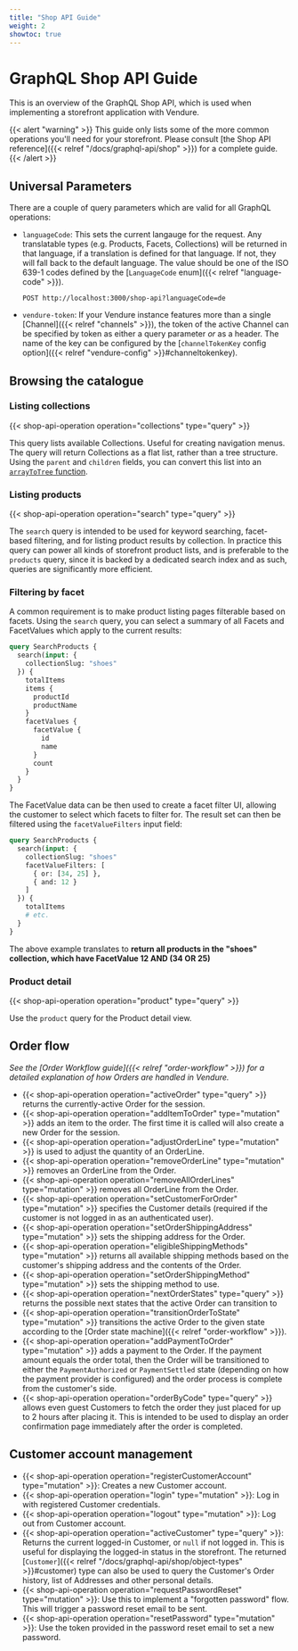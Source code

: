 ```yaml
---
title: "Shop API Guide"
weight: 2
showtoc: true
---
```


# GraphQL Shop API Guide

This is an overview of the GraphQL Shop API, which is used when implementing a storefront application with Vendure. 

{{< alert "warning" >}}
This guide only lists some of the more common operations you'll need for your storefront. Please consult [the Shop API reference]({{< relref "/docs/graphql-api/shop" >}}) for a complete guide.
{{< /alert >}}

## Universal Parameters

There are a couple of query parameters which are valid for all GraphQL operations:

* `languageCode`: This sets the current langauge for the request. Any translatable types (e.g. Products, Facets, Collections) will be returned in that language, if a translation is defined for that language. If not, they will fall back to the default language. The value should be one of the ISO 639-1 codes defined by the [`LanguageCode` enum]({{< relref "language-code" >}}).

  ```text
  POST http://localhost:3000/shop-api?languageCode=de
  ```
* `vendure-token`: If your Vendure instance features more than a single [Channel]({{< relref "channels" >}}), the token of the active Channel can be specified by token as either a query parameter _or_ as a header. The name of the key can be configured by the [`channelTokenKey` config option]({{< relref "vendure-config" >}}#channeltokenkey).

## Browsing the catalogue

### Listing collections

{{< shop-api-operation operation="collections" type="query" >}}

This query lists available Collections. Useful for creating navigation menus. The query will return Collections as a flat list, rather than a tree structure. Using the `parent` and `children` fields, you can convert this list into an [`arrayToTree` function](https://github.com/vendure-ecommerce/storefront/blob/8848e9e0540c12e0eb964a90ca8accabccb4fbfa/src/app/core/components/collections-menu/array-to-tree.ts).

### Listing products

{{< shop-api-operation operation="search" type="query" >}}

The `search` query is intended to be used for keyword searching, facet-based filtering, and for listing product results by collection. In practice this query can power all kinds of storefront product lists, and is preferable to the `products` query, since it is backed by a dedicated search index and as such, queries are significantly more efficient.

### Filtering by facet

A common requirement is to make product listing pages filterable based on facets. Using the `search` query, you can select a summary of all Facets and FacetValues which apply to the current results:

```GraphQL
query SearchProducts {
  search(input: {
    collectionSlug: "shoes"
  }) {
    totalItems
    items {
      productId
      productName
    }
    facetValues {
      facetValue {
        id
        name
      }
      count
    }
  }
}
```
The FacetValue data can be then used to create a facet filter UI, allowing the customer to select which facets to filter for. The result set can then be filtered using the `facetValueFilters` input field:

```GraphQL
query SearchProducts {
  search(input: {
    collectionSlug: "shoes"
    facetValueFilters: [
      { or: [34, 25] },
      { and: 12 }
    ]
  }) {
    totalItems
    # etc.
  }
}
```

The above example translates to **return all products in the "shoes" collection, which have FacetValue 12 AND (34 OR 25)**

### Product detail

{{< shop-api-operation operation="product" type="query" >}}

Use the `product` query for the Product detail view.

## Order flow

*See the [Order Workflow guide]({{< relref "order-workflow" >}}) for a detailed explanation of how Orders are handled in Vendure.*

* {{< shop-api-operation operation="activeOrder" type="query" >}} returns the currently-active Order for the session.
* {{< shop-api-operation operation="addItemToOrder" type="mutation" >}} adds an item to the order. The first time it is called will also create a new Order for the session.
* {{< shop-api-operation operation="adjustOrderLine" type="mutation" >}} is used to adjust the quantity of an OrderLine.
* {{< shop-api-operation operation="removeOrderLine" type="mutation" >}} removes an OrderLine from the Order.
* {{< shop-api-operation operation="removeAllOrderLines" type="mutation" >}} removes all OrderLine from the Order.
* {{< shop-api-operation operation="setCustomerForOrder" type="mutation" >}} specifies the Customer details (required if the customer is not logged in as an authenticated user).
* {{< shop-api-operation operation="setOrderShippingAddress" type="mutation" >}} sets the shipping address for the Order.
* {{< shop-api-operation operation="eligibleShippingMethods" type="mutation" >}} returns all available shipping methods based on the customer's shipping address and the contents of the Order.
* {{< shop-api-operation operation="setOrderShippingMethod" type="mutation" >}} sets the shipping method to use.
* {{< shop-api-operation operation="nextOrderStates" type="query" >}} returns the possible next states that the active Order can transition to
* {{< shop-api-operation operation="transitionOrderToState" type="mutation" >}} transitions the active Order to the given state according to the [Order state machine]({{< relref "order-workflow" >}}).
* {{< shop-api-operation operation="addPaymentToOrder" type="mutation" >}} adds a payment to the Order. If the payment amount equals the order total, then the Order will be transitioned to either the `PaymentAuthorized` or `PaymentSettled` state (depending on how the payment provider is configured) and the order process is complete from the customer's side.
* {{< shop-api-operation operation="orderByCode" type="query" >}} allows even guest Customers to fetch the order they just placed for up to 2 hours after placing it. This is intended to be used to display an order confirmation page immediately after the order is completed.


## Customer account management

* {{< shop-api-operation operation="registerCustomerAccount" type="mutation" >}}: Creates a new Customer account.
* {{< shop-api-operation operation="login" type="mutation" >}}: Log in with registered Customer credentials.
* {{< shop-api-operation operation="logout" type="mutation" >}}: Log out from Customer account.
* {{< shop-api-operation operation="activeCustomer" type="query" >}}: Returns the current logged-in Customer, or `null` if not logged in. This is useful for displaying the logged-in status in the storefront. The returned [`Customer`]({{< relref "/docs/graphql-api/shop/object-types" >}}#customer) type can also be used to query the Customer's Order history, list of Addresses and other personal details.
* {{< shop-api-operation operation="requestPasswordReset" type="mutation" >}}: Use this to implement a "forgotten password" flow. This will trigger a password reset email to be sent.
* {{< shop-api-operation operation="resetPassword" type="mutation" >}}: Use the token provided in the password reset email to set a new password.

